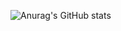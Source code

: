 ![Anurag's GitHub stats](https://github-readme-stats.vercel.app/api?username=korenyoni&count_private=true&theme=merko)

